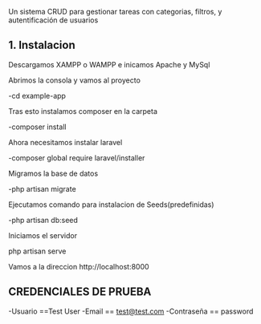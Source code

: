 Un sistema CRUD para gestionar tareas con categorias, filtros, y autentificación de usuarios

## 1. Instalacion

Descargamos XAMPP o WAMPP e inicamos Apache y MySql


Abrimos la consola y vamos al proyecto

-cd example-app

Tras esto instalamos composer en la carpeta

-composer install

Ahora necesitamos instalar laravel

-composer global require laravel/installer

Migramos la base de datos

-php artisan migrate

Ejecutamos comando para instalacion de Seeds(predefinidas)

-php artisan db:seed

Iniciamos el servidor

php artisan serve

Vamos a la direccion http://localhost:8000


## CREDENCIALES DE PRUEBA 
-Usuario ==Test User
-Email == test@test.com
-Contraseña == password
